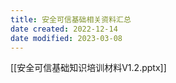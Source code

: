 ```yaml
---
title: 安全可信基础相关资料汇总
date created: 2022-12-14
date modified: 2023-03-08
---
```


[[安全可信基础知识培训材料V1.2.pptx]]
